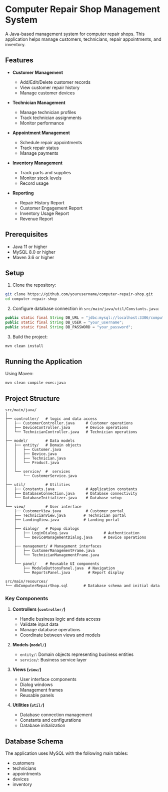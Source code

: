 # Computer Repair Shop Management System

A Java-based management system for computer repair shops. This application helps manage customers, technicians, repair appointments, and inventory.

## Features

- **Customer Management**
  - Add/Edit/Delete customer records
  - View customer repair history
  - Manage customer devices

- **Technician Management**
  - Manage technician profiles
  - Track technician assignments
  - Monitor performance

- **Appointment Management**
  - Schedule repair appointments
  - Track repair status
  - Manage payments

- **Inventory Management**
  - Track parts and supplies
  - Monitor stock levels
  - Record usage

- **Reporting**
  - Repair History Report
  - Customer Engagement Report
  - Inventory Usage Report
  - Revenue Report

## Prerequisites

- Java 11 or higher
- MySQL 8.0 or higher
- Maven 3.6 or higher

## Setup

1. Clone the repository:
```bash
git clone https://github.com/yourusername/computer-repair-shop.git
cd computer-repair-shop
```


2. Configure database connection in `src/main/java/util/Constants.java`:
```java
public static final String DB_URL = "jdbc:mysql://localhost:3306/computerrepairshop";
public static final String DB_USER = "your_username";
public static final String DB_PASSWORD = "your_password";
```

3. Build the project:
```bash
mvn clean install
```

## Running the Application

Using Maven:
```bash
mvn clean compile exec:java
```


## Project Structure

```
src/main/java/
│
├── controller/   # logic and data access
│   ├── CustomerController.java     # Customer operations
│   ├── DeviceController.java       # Device operations
│   └── TechnicianController.java   # Technician operations
│
├── model/        # Data models
│   ├── entity/   # Domain objects
│   │   ├── Customer.java
│   │   ├── Device.java
│   │   ├── Technician.java
│   │   └── Product.java
│   │
│   └── service/  #  services
│       └── CustomerService.java
│
├── util/         # Utilities
│   ├── Constants.java              # Application constants
│   ├── DatabaseConnection.java     # Database connectivity
│   └── DatabaseInitializer.java    # Database setup
│
└── view/         # User interface
    ├── CustomerView.java           # Customer portal
    ├── TechnicianView.java        # Technician portal
    ├── LandingView.java           # Landing portal
    │
    ├── dialog/   # Popup dialogs
    │   ├── LoginDialog.java                # Authentication
    │   └── DeviceManagementDialog.java     # Device operations
    │
    ├── management/ # Management interfaces
    │   ├── CustomerManagementFrame.java
    │   └── TechnicianManagementFrame.java
    │
    └── panel/    # Reusable UI components
        ├── ModuleButtonsPanel.java  # Navigation
        └── ReportsPanel.java        # Report display

src/main/resources/
└── dbComputerRepairShop.sql       # Database schema and initial data
```

### Key Components

1. **Controllers (`controller/`)**
   - Handle business logic and data access
   - Validate input data
   - Manage database operations
   - Coordinate between views and models

2. **Models (`model/`)**
   - `entity/`: Domain objects representing business entities
   - `service/`: Business service layer

3. **Views (`view/`)**
   - User interface components
   - Dialog windows
   - Management frames
   - Reusable panels

4. **Utilities (`util/`)**
   - Database connection management
   - Constants and configurations
   - Database initialization


## Database Schema

The application uses MySQL with the following main tables:
- customers
- technicians
- appointments
- devices
- inventory
